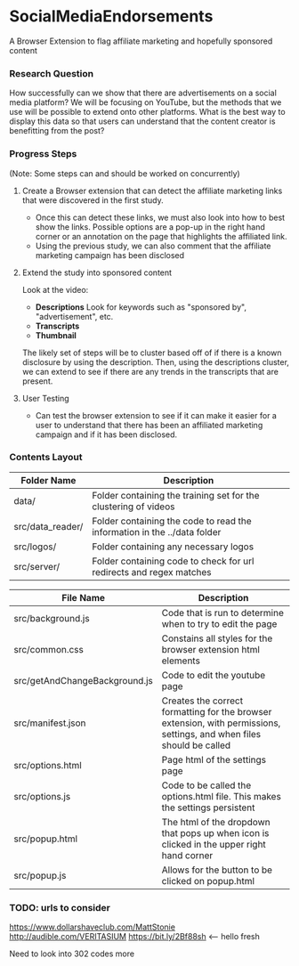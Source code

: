 # SocialMediaEndorsements
A Browser Extension to flag affiliate marketing and hopefully sponsored content


### Research Question
How successfully can we show that there are advertisements on a social media platform? We will be focusing on YouTube, but the methods that we use will be possible to extend onto other platforms. What is the best way to display this data so that users can understand that the content creator is benefitting from the post?


### Progress Steps
(Note: Some steps can and should be worked on concurrently)
1. Create a Browser extension that can detect the affiliate marketing links that were discovered in the first study. 
	* Once this can detect these links, we must also look into how to best show the links. Possible options are a pop-up in the right hand corner or an annotation on the page that highlights the affiliated link.
	* Using the previous study, we can also comment that the affiliate marketing campaign has been disclosed

2. Extend the study into sponsored content
	
	Look at the video:
	* **Descriptions** Look for keywords such as "sponsored by", "advertisement", etc.
	* **Transcripts**
	* **Thumbnail**

	The likely set of steps will be to cluster based off of if there is a known disclosure by using the description. Then, using the descriptions cluster, we can extend to see if there are any trends in the transcripts that are present.

3. User Testing
	* Can test the browser extension to see if it can make it easier for a user to understand that there has been an affiliated marketing campaign and if it has been disclosed.

### Contents Layout

| Folder Name                    | Description                                                                |
| -----------------              | -----------                                                                |
| data/                          | Folder containing the training set for the clustering of videos            |
| src/data_reader/               | Folder containing the code to read the information in the ../data folder   |
| src/logos/                     | Folder containing any necessary logos                                      |
| src/server/                    | Folder containing code to check for url redirects and regex matches        |

| File Name                      | Description                                                                |
| -----------------              | -----------                                                                | 
| src/background.js              | Code that is run to determine when to try to edit the page                 |
| src/common.css                 | Constains all styles for the browser extension html elements               |
| src/getAndChangeBackground.js  | Code to edit the youtube page                                              |
| src/manifest.json              | Creates the correct formatting for the browser extension, with permissions, settings, and when files should be called |
| src/options.html               | Page html of the settings page                                             |
| src/options.js                 | Code to be called the options.html file. This makes the settings persistent|
| src/popup.html                 | The html of the dropdown that pops up when icon is clicked in the upper right hand corner |
| src/popup.js                   | Allows for the button to be clicked on popup.html                          |

### TODO: urls to consider
https://www.dollarshaveclub.com/MattStonie
http://audible.com/VERITASIUM
https://bit.ly/2Bf88sh <-- hello fresh

Need to look into 302 codes more


